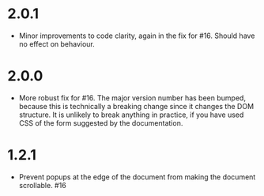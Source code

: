 # 2.0.1

* Minor improvements to code clarity, again in the fix for #16. Should have no effect on behaviour.

# 2.0.0

* More robust fix for #16. The major version number has been bumped, because this is technically a breaking change since it changes the DOM structure. It is unlikely to break anything in practice, if you have used CSS of the form suggested by the documentation.

# 1.2.1

* Prevent popups at the edge of the document from making the document scrollable. #16
